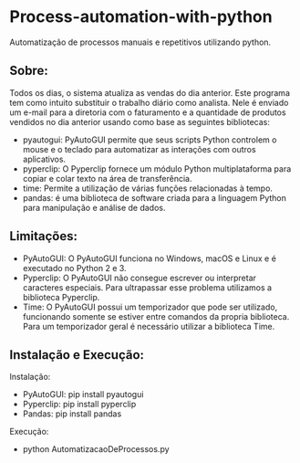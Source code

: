 # Process-automation-with-python
Automatização de processos manuais e repetitivos utilizando python.

## Sobre:

Todos os dias, o sistema atualiza as vendas do dia anterior. Este programa tem como intuito substituir o trabalho diário como analista.
Nele é enviado um e-mail para a diretoria com o faturamento e a quantidade de produtos vendidos no dia anterior usando como base as seguintes bibliotecas:

- pyautogui: PyAutoGUI permite que seus scripts Python controlem o mouse e o teclado para automatizar as interações com outros aplicativos. 
- pyperclip: O Pyperclip fornece um módulo Python multiplataforma para copiar e colar texto na área de transferência.
- time: Permite a utilização de várias funções relacionadas à tempo.
- pandas: é uma biblioteca de software criada para a linguagem Python para manipulação e análise de dados.

## Limitações: 

- PyAutoGUI: O PyAutoGUI funciona no Windows, macOS e Linux e é executado no Python 2 e 3. 
- Pyperclip: O PyAutoGUI não consegue escrever ou interpretar caracteres especiais. Para ultrapassar esse problema utilizamos a biblioteca Pyperclip.
- Time: O PyAutoGUI possui um temporizador que pode ser utilizado, funcionando somente se estiver entre comandos da propria biblioteca. Para um temporizador geral é necessário utilizar a biblioteca Time.

## Instalação e Execução: 

Instalação:
- PyAutoGUI: pip install pyautogui
- Pyperclip: pip install pyperclip
- Pandas: pip install pandas

Execução:
- python AutomatizacaoDeProcessos.py
